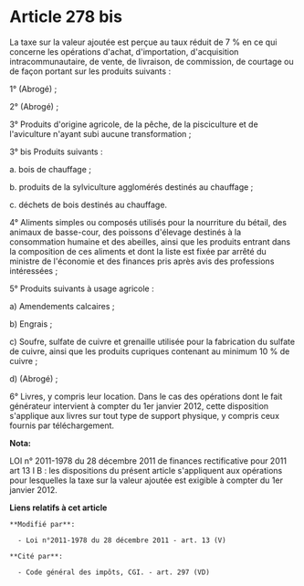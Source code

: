 # Article 278 bis

La taxe sur la valeur ajoutée est perçue au taux réduit de 7 % en ce qui concerne les opérations d'achat, d'importation,
d'acquisition intracommunautaire, de vente, de livraison, de commission, de courtage ou de façon portant sur les produits
suivants : 

1° (Abrogé) ; 

2° (Abrogé) ;

3° Produits d'origine agricole, de la pêche, de la pisciculture et de l'aviculture n'ayant subi aucune transformation ; 

3° bis Produits suivants : 

a. bois de chauffage ; 

b. produits de la sylviculture agglomérés destinés au chauffage ; 

c. déchets de bois destinés au chauffage. 

4° Aliments simples ou composés utilisés pour la nourriture du bétail, des animaux de basse-cour, des poissons d'élevage
destinés à la consommation humaine et des abeilles, ainsi que les produits entrant dans la composition de ces aliments et
dont la liste est fixée par arrêté du ministre de l'économie et des finances pris après avis des professions intéressées ; 

5° Produits suivants à usage agricole : 

a) Amendements calcaires ; 

b) Engrais ; 

c) Soufre, sulfate de cuivre et grenaille utilisée pour la fabrication du sulfate de cuivre, ainsi que les produits cupriques
contenant au minimum 10 % de cuivre ; 

d) (Abrogé) ;

6° Livres, y compris leur location. Dans le cas des opérations dont le fait générateur intervient à compter du 1er janvier
2012, cette disposition s'applique aux livres sur tout type de support physique, y compris ceux fournis par téléchargement.

**Nota:**

LOI n° 2011-1978 du 28 décembre 2011 de finances rectificative pour 2011 art 13 I B : les dispositions du présent article
s'appliquent aux opérations pour lesquelles la taxe sur la valeur ajoutée est exigible à compter du 1er janvier 2012.

**Liens relatifs à cet article**

	**Modifié par**:

	  - Loi n°2011-1978 du 28 décembre 2011 - art. 13 (V)

	**Cité par**:

	  - Code général des impôts, CGI. - art. 297 (VD)
